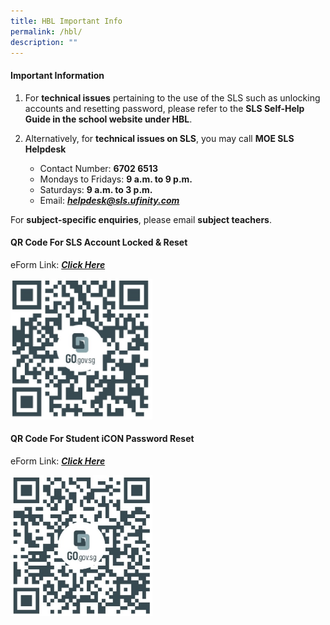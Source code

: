 ```yaml
---
title: HBL Important Info
permalink: /hbl/
description: ""
---
```

#### **Important Information**

1. For **technical issues** pertaining to the use of the SLS such as unlocking accounts and resetting password, please refer to the **SLS Self-Help Guide in the school website under HBL**.

2. Alternatively, for **technical issues on SLS**, you may call **MOE SLS Helpdesk** 

	* Contact Number: **6702 6513**
	* Mondays to Fridays: **9 a.m. to 9 p.m.**
	* Saturdays: **9 a.m. to 3 p.m.**
	* Email: ***[helpdesk@sls.ufinity.com](helpdesk@sls.ufinity.com)***

For **subject-specific enquiries**, please email **subject teachers**.

#### **QR Code For SLS Account Locked &amp; Reset**
eForm Link: ***[Click  Here](https://go.gov.sg/acsjsls)***

<img src="/images/slsreset.jpg" style="width:45%">


#### **QR Code For Student iCON Password Reset**
eForm Link: ***[Click  Here](https://go.gov.sg/acsjstudiconreset)***

<img src="/images/studicon.jpg" style="width:45%">